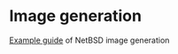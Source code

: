 # Image generation

[Example guide](https://wiki.netbsd.org/tutorials/how_to_create_bootable_netbsd_image/)
of NetBSD image generation
